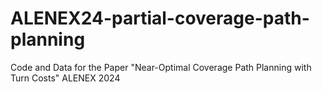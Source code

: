 # ALENEX24-partial-coverage-path-planning
Code and Data for the Paper "Near-Optimal Coverage Path Planning with Turn Costs" ALENEX 2024
